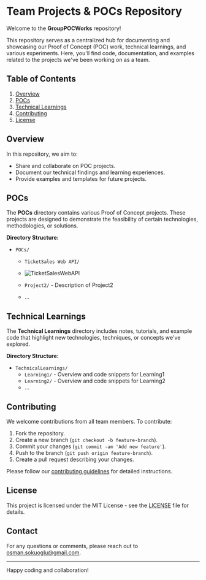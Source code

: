# Team Projects & POCs Repository

Welcome to the **GroupPOCWorks** repository!

This repository serves as a centralized hub for documenting and showcasing our Proof of Concept (POC) work, technical learnings, and various experiments. Here, you'll find code, documentation, and examples related to the projects we've been working on as a team.

## Table of Contents

1. [Overview](#overview)
2. [POCs](#pocs)
3. [Technical Learnings](#technical-learnings)
4. [Contributing](#contributing)
5. [License](#license)

## Overview

In this repository, we aim to:
- Share and collaborate on POC projects.
- Document our technical findings and learning experiences.
- Provide examples and templates for future projects.

## POCs

The **POCs** directory contains various Proof of Concept projects. These projects are designed to demonstrate the feasibility of certain technologies, methodologies, or solutions.

**Directory Structure:**
- `POCs/`
  - `TicketSales Web API/`
  - ![TicketSalesWebAPI](https://github.com/user-attachments/assets/0c6b49c7-33bd-4845-ab21-e19821073d26)

  - `Project2/` - Description of Project2
  - ...

## Technical Learnings

The **Technical Learnings** directory includes notes, tutorials, and example code that highlight new technologies, techniques, or concepts we've explored.

**Directory Structure:**
- `TechnicalLearnings/`
  - `Learning1/` - Overview and code snippets for Learning1
  - `Learning2/` - Overview and code snippets for Learning2
  - ...

## Contributing

We welcome contributions from all team members. To contribute:
1. Fork the repository.
2. Create a new branch (`git checkout -b feature-branch`).
3. Commit your changes (`git commit -am 'Add new feature'`).
4. Push to the branch (`git push origin feature-branch`).
5. Create a pull request describing your changes.

Please follow our [contributing guidelines](CONTRIBUTING.md) for detailed instructions.

## License

This project is licensed under the MIT License - see the [LICENSE](LICENSE) file for details.

## Contact

For any questions or comments, please reach out to [osman.sokuoglu@gmail.com](mailto:osman.sokuoglu@gmail.com).

---

Happy coding and collaboration!
